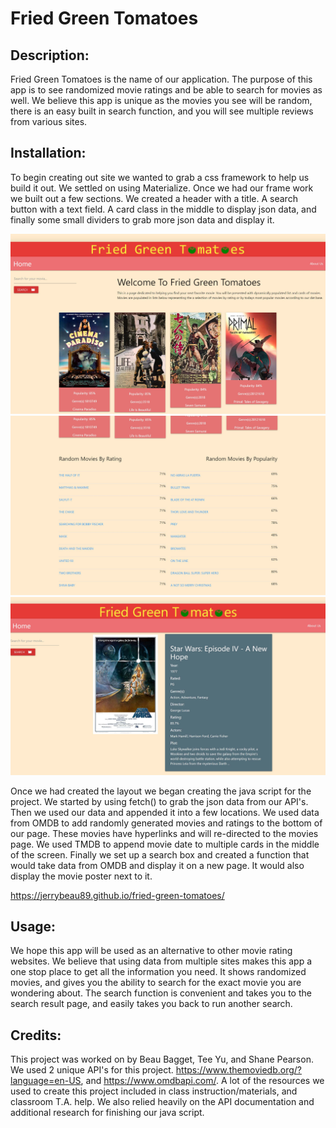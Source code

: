 # Fried Green Tomatoes

## Description: 
Fried Green Tomatoes is the name of our application. The purpose of this app is to see randomized movie ratings
and be able to search for movies as well. We believe this app is unique as the movies you see will be random, there is an easy
built in search function, and you will see multiple reviews from various sites. 

## Installation: 
To begin creating out site we wanted to grab a css framework to help us build it out. We settled on using Materialize. Once we had our frame work we built out a few sections. We created a header with a title. A search button with a text field. A card class in the middle to display json data, and finally some small dividers to grab more json data and display it. 

![Top of Website](./assets/images/tophalfofwebsite.jpg "Nav, Search bar, and Cards.")
![Bottom of Website](./assets/images/bottomhalfofwebsite.jpg "Movies with hyperlinks")
![Search Page](./assets/images/searchpage.jpg "Search Page with results.")

Once we had created the layout we began creating the java script for the project. We started by using fetch() to grab the json data from our API's. Then we used our data and appended it into a few locations. We used data from OMDB to add randomly generated movies and ratings to the bottom of our page. These movies have hyperlinks and will re-directed to the movies page. We used TMDB to append movie date to multiple cards in the middle of the screen. Finally we set up a search box and created a function that would take data from OMDB and display it on a new page. It would also display the movie poster next to it. 


https://jerrybeau89.github.io/fried-green-tomatoes/


## Usage: 
We hope this app will be used as an alternative to other movie rating websites. We believe that using data from multiple sites makes this app a one stop place to get all the information you need. It shows randomized movies, and gives you the ability to search for the exact movie you are wondering about. The search function is convenient and takes you to the search result page, and easily takes you back to run another search. 


## Credits:
 This project was worked on by Beau Bagget, Tee Yu, and Shane Pearson. We used 2 unique API's for this project. https://www.themoviedb.org/?language=en-US, and https://www.omdbapi.com/. A lot of the resources we used to create this project included in class instruction/materials, and classroom T.A. help. We also relied heavily on the API documentation and additional research for finishing our java script. 
